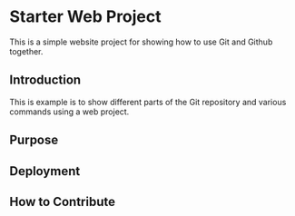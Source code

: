 # Starter Web Project

This is a simple website project for showing how to use Git and Github together.
## Introduction

This is example is to show different parts of the Git repository and various commands using a web project.

## Purpose

## Deployment

## How to Contribute